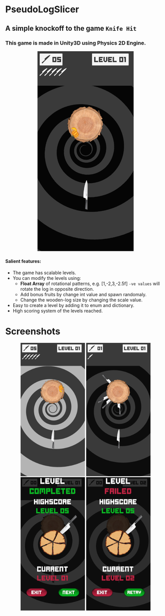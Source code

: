 # PseudoLogSlicer

## A simple knockoff to the game `Knife Hit`
### This game is made in Unity3D using Physics 2D Engine.

<p align="center">
<img src="/Screenshots/Screenshot_20181215-131931.jpg" width="60%" height="60%">
</p>

#### Salient features:
- The game has scalable levels.
- You can modify the levels using:
  - **Float Array** of rotational patterns, e.g. [1,-2,3,-2.5f] `-ve values` will rotate the log in opposite direction.
  - Add bonus fruits by change int value and spawn randomaly.
  - Change the wooden-log size by changing the scale value.
- Easy to create a level by adding it to enum and dictionary.
- High scoring system of the levels reached.

# Screenshots

<div style="text-align:center">
<img src="/Screenshots/Screenshot_20181215-131937.jpg" width="40%" height="40%">&nbsp<img src="/Screenshots/Screenshot_20181215-131951.jpg" width="40%" height="40%">
<img src="/Screenshots/Screenshot_20181215-132000.jpg" width="40%" height="40%">&nbsp<img src="/Screenshots/Screenshot_20181215-132019.jpg" width="40%" height="40%">
</div>
